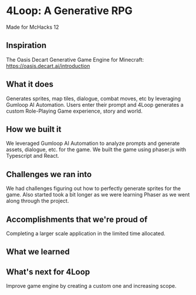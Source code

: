 # 4Loop: A Generative RPG
Made for McHacks 12
## Inspiration
The Oasis Decart Generative Game Engine for Minecraft:
https://oasis.decart.ai/introduction

## What it does
Generates sprites, map tiles, dialogue, combat moves, etc by leveraging Gumloop AI Automation. Users enter their prompt and 4Loop generates a custom Role-Playing Game experience, story and world.

## How we built it
We leveraged Gumloop AI Automation to analyze prompts and generate assets, dialogue, etc. for the game. We built the game using phaser.js with Typescript and React.

## Challenges we ran into
We had challenges figuring out how to perfectly generate sprites for the game. Also started took a bit longer as we were learning Phaser as we went along through the project.

## Accomplishments that we're proud of
Completing a larger scale application in the limited time allocated.

## What we learned

## What's next for 4Loop
Improve game engine by creating a custom one and increasing scope.
